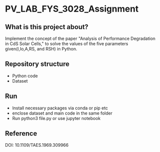 # PV_LAB_FYS_3028_Assignment

## What is this project about?
Implement the concept of the paper "Analysis of Performance Degradation in CdS Solar Cells," to solve the values of the five parameters given(I,Io,A,RS, and RSH) in Python.

## Repository structure
- Python code
- Dataset

## Run
- Install necessary packages via conda or pip etc
- enclose dataset and main code in the same folder
- Run python3 file.py or use jupyter notebook 

## Reference
DOI: 10.1109/TAES.1969.309966
